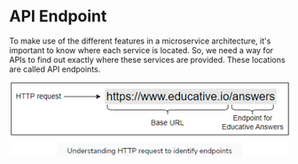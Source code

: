 # API Endpoint
To make use of the different features in a microservice architecture, it's important to know where each service is located. So, we need a way for APIs to find out exactly where these services are provided. These locations are called API endpoints.

<img src="img/API Endpoint.png">